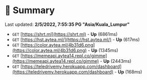 # 📖 Summary
Last updated: **2/5/2022, 7:55:35 PG "Asia/Kuala_Lumpur"**

- `GET` [https://shrt.ml](https://shrt.ml) - **Up** (6861ms)
- `GET` [https://hst.aytea.ml/](https://hst.aytea.ml/) - **Up** (617ms)
- `GET` [https://color.aytea.ml/4b31d6.png](https://color.aytea.ml/4b31d6.png) - **Up** (1345ms)
- `GET` [https://memeapi.aytea14.repl.co/gimme](https://memeapi.aytea14.repl.co/gimme) - **Up** (2443ms)
- `GET` [https://teledrivemy.herokuapp.com/dashboard](https://teledrivemy.herokuapp.com/dashboard) - **Up** (168ms)
